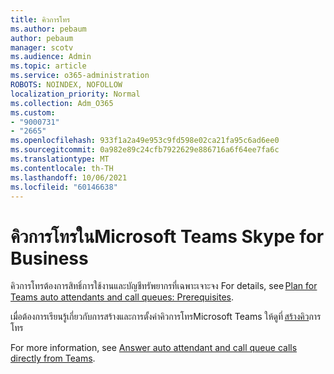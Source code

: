 ```yaml
---
title: คิวการโทร
ms.author: pebaum
author: pebaum
manager: scotv
ms.audience: Admin
ms.topic: article
ms.service: o365-administration
ROBOTS: NOINDEX, NOFOLLOW
localization_priority: Normal
ms.collection: Adm_O365
ms.custom:
- "9000731"
- "2665"
ms.openlocfilehash: 933f1a2a49e953c9fd598e02ca21fa95c6ad6ee0
ms.sourcegitcommit: 0a982e89c24cfb7922629e886716a6f64ee7fa6c
ms.translationtype: MT
ms.contentlocale: th-TH
ms.lasthandoff: 10/06/2021
ms.locfileid: "60146638"
---
```

# <a name="call-queues-in-microsoft-teams-and-skype-for-business"></a>คิวการโทรในMicrosoft Teams Skype for Business 

คิวการโทรต้องการสิทธิ์การใช้งานและบัญชีทรัพยากรที่เฉพาะเจาะจง For details, see [Plan for Teams auto attendants and call queues: Prerequisites](https://docs.microsoft.com/microsoftteams/plan-auto-attendant-call-queue#prerequisites). 

เมื่อต้องการเรียนรู้เกี่ยวกับการสร้างและการตั้งค่าคิวการโทรMicrosoft Teams ให้ดูที่ [สร้างคิว](https://docs.microsoft.com/microsoftteams/create-a-phone-system-call-queue)การโทร 

For more information, see [Answer auto attendant and call queue calls directly from Teams](https://docs.microsoft.com/microsoftteams/answer-auto-attendant-and-call-queue-calls). 